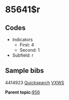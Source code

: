 # 85641$r

## Codes

-   Indicators
    -   First: 4
    -   Second: 1
-   Subfield: r

## Sample bibs

4414923 [Quicksearch](https://search.library.yale.edu/catalog/4414923) [VXWS](http://prodorbis.library.yale.edu:7014/vxws/GetHoldingsService?bibId=4414923)

**Parent topic:**[856](../../tags/856/856.md)

